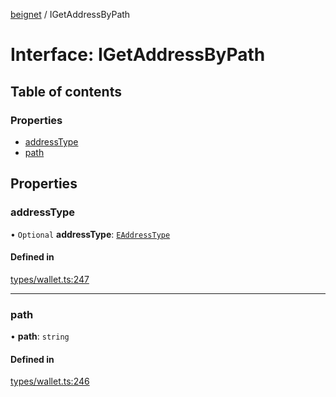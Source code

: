 [beignet](../README.md) / IGetAddressByPath

# Interface: IGetAddressByPath

## Table of contents

### Properties

- [addressType](IGetAddressByPath.md#addresstype)
- [path](IGetAddressByPath.md#path)

## Properties

### addressType

• `Optional` **addressType**: [`EAddressType`](../enums/EAddressType.md)

#### Defined in

[types/wallet.ts:247](https://github.com/synonymdev/beignet/blob/88520f5/src/types/wallet.ts#L247)

___

### path

• **path**: `string`

#### Defined in

[types/wallet.ts:246](https://github.com/synonymdev/beignet/blob/88520f5/src/types/wallet.ts#L246)
